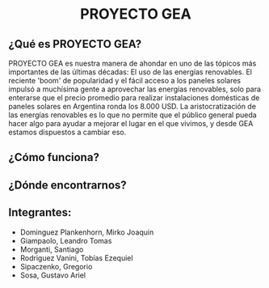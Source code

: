 <div align="center">

# PROYECTO GEA

<!-- Logo de GEA -->

</div>

## ¿Qué es PROYECTO GEA?

PROYECTO GEA es nuestra manera de ahondar en uno de las tópicos más importantes de las últimas décadas: El uso de las energías renovables. El reciente 'boom' de popularidad y el fácil acceso a los paneles solares impulsó a muchísima gente a aprovechar las energías renovables, solo para enterarse que el precio promedio para realizar instalaciones domésticas de paneles solares en Argentina ronda los 8.000 USD. La aristocratización de las energías renovables es lo que no permite que el público general pueda hacer algo para ayudar a mejorar el lugar en el que vivimos, y desde GEA estamos dispuestos a cambiar eso. 

## ¿Cómo funciona?

<!-- Explicación del proyecto -->

## ¿Dónde encontrarnos?

<!-- Socials -->

## Integrantes:
- Dominguez Plankenhorn, Mirko Joaquin
- Giampaolo, Leandro Tomas
- Morganti, Santiago
- Rodriguez Vanini, Tobías Ezequiel
- Sipaczenko, Gregorio
- Sosa, Gustavo Ariel
